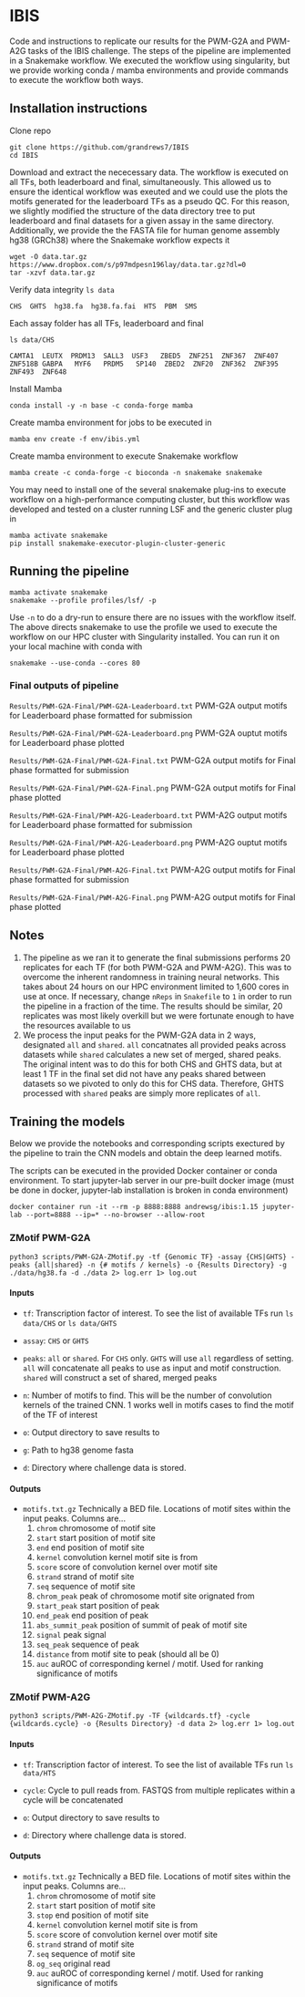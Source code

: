 # IBIS
Code and instructions to replicate our results for the PWM-G2A and PWM-A2G tasks of the IBIS challenge. The steps of the pipeline are implemented in a Snakemake workflow. We executed the workflow using singularity, but we provide working conda / mamba environments and provide commands to execute the workflow both ways.

## Installation instructions
Clone repo
```
git clone https://github.com/grandrews7/IBIS
cd IBIS
```
Download and extract the nececessary data. The workflow is executed on all TFs, both leaderboard and final, simultaneously. This allowed us to ensure the identical workflow was exeuted and we could use the plots the motifs generated for the leaderboard TFs as a pseudo QC. For this reason, we slightly modified the structure of the data directory tree to put leaderboard and final datasets for a given assay in the same directory. Additionally, we provide the the FASTA file for human genome assembly hg38 (GRCh38) where the Snakemake workflow expects it
```
wget -O data.tar.gz  https://www.dropbox.com/s/p97mdpesn196lay/data.tar.gz?dl=0
tar -xzvf data.tar.gz
```
Verify data integrity
`ls data`

`CHS  GHTS  hg38.fa  hg38.fa.fai  HTS  PBM  SMS`

Each assay folder has all TFs, leaderboard and final

`ls data/CHS`

`CAMTA1  LEUTX  PRDM13  SALL3  USF3   ZBED5  ZNF251  ZNF367  ZNF407  ZNF518B
GABPA   MYF6   PRDM5   SP140  ZBED2  ZNF20  ZNF362  ZNF395  ZNF493  ZNF648`

Install Mamba
```
conda install -y -n base -c conda-forge mamba
```
Create mamba environment for jobs to be executed in
```
mamba env create -f env/ibis.yml
```
Create mamba environment to execute Snakemake workflow
```
mamba create -c conda-forge -c bioconda -n snakemake snakemake
```
You may need to install one of the several snakemake plug-ins to execute workflow on a high-performance computing cluster, but this workflow was developed and tested on a cluster running LSF and the generic cluster plug in
```
mamba activate snakemake
pip install snakemake-executor-plugin-cluster-generic
```

## Running the pipeline
```
mamba activate snakemake
snakemake --profile profiles/lsf/ -p
```
Use `-n` to do a dry-run to ensure there are no issues with the workflow itself. The above directs snakemake to use the profile we used to execute the workflow on our HPC cluster with Singularity installed. You can run it on your local machine with conda with
```
snakemake --use-conda --cores 80
```
### Final outputs of pipeline
`Results/PWM-G2A-Final/PWM-G2A-Leaderboard.txt` PWM-G2A output motifs for Leaderboard phase formatted for submission

`Results/PWM-G2A-Final/PWM-G2A-Leaderboard.png` PWM-G2A ouptut motifs for Leaderboard phase plotted

`Results/PWM-G2A-Final/PWM-G2A-Final.txt` PWM-G2A output motifs for Final phase formatted for submission

`Results/PWM-G2A-Final/PWM-G2A-Final.png` PWM-G2A output motifs for Final phase plotted

`Results/PWM-G2A-Final/PWM-A2G-Leaderboard.txt` PWM-A2G output motifs for Leaderboard phase formatted for submission

`Results/PWM-G2A-Final/PWM-A2G-Leaderboard.png` PWM-A2G ouptut motifs for Leaderboard phase plotted

`Results/PWM-G2A-Final/PWM-A2G-Final.txt` PWM-A2G output motifs for Final phase formatted for submission

`Results/PWM-G2A-Final/PWM-A2G-Final.png` PWM-A2G output motifs for Final phase plotted



## Notes
1. The pipeline as we ran it to generate the final submissions performs 20 replicates for each TF (for both PWM-G2A and PWM-A2G). This was to overcome the inherent randomness in training neural networks. This takes about 24 hours on our HPC environment limited to 1,600 cores in use at once. If necessary, change `nReps` in `Snakefile` to `1` in order to run the pipeline in a fraction of the time. The results should be similar, 20 replicates was most likely overkill but we were fortunate enough to have the resources available to us 
2. We process the input peaks for the PWM-G2A data in 2 ways, designated `all` and `shared`. `all` concatnates all provided peaks across datasets while `shared` calculates a new set of merged, shared peaks. The original intent was to do this for both CHS and GHTS data, but at least 1 TF in the final set did not have any peaks shared between datasets so we pivoted to only do this for CHS data. Therefore, GHTS processed with `shared` peaks are simply more replicates of `all`.


## Training the models
Below we provide the notebooks and corresponding scripts exectured by the pipeline to train the CNN models and obtain the deep learned motifs. 

The scripts can be executed in the provided Docker container or conda environment. To start jupyter-lab server in our pre-built docker image (must be done in docker, jupyter-lab installation is broken in conda environment)
```
docker container run -it --rm -p 8888:8888 andrewsg/ibis:1.15 jupyter-lab --port=8888 --ip=* --no-browser --allow-root
```
### ZMotif PWM-G2A
```
python3 scripts/PWM-G2A-ZMotif.py -tf {Genomic TF} -assay {CHS|GHTS} -peaks {all|shared} -n {# motifs / kernels} -o {Results Directory} -g ./data/hg38.fa -d ./data 2> log.err 1> log.out
```

#### Inputs
- `tf`: Transcription factor of interest. To see the list of available TFs run `ls data/CHS` or `ls data/GHTS`

- `assay`: `CHS` or `GHTS`

- `peaks`: `all` or `shared`. For `CHS` only. `GHTS` will use `all` regardless of setting. `all` will concatenate all peaks to use as input and motif construction. `shared` will construct a set of shared, merged peaks

-  `n`: Number of motifs to find. This will be the number of convolution kernels of the trained CNN. 1 works well in motifs cases to find the motif of the TF of interest

-  `o`: Output directory to save results to

-  `g`: Path to hg38 genome fasta

-  `d`: Directory where challenge data is stored.

#### Outputs
- `motifs.txt.gz` Technically a BED file. Locations of motif sites within the input peaks. Columns are...
  1. `chrom` chromosome of motif site
  2. `start` start position of motif site
  3. `end` end position of motif site
  4. `kernel` convolution kernel motif site is from
  5. `score` score of convolution kernel over motif site
  6. `strand` strand of motif site
  7. `seq` sequence of motif site
  8. `chrom_peak` peak of chromosome motif site orignated from
  9. `start_peak` start position of peak
  10. `end_peak` end position of peak
  11. `abs_summit_peak` position of summit of peak of motif site
  12. `signal` peak signal
  13. `seq_peak` sequence of peak
  14. `distance` from motif site to peak (should all be 0)
  15. `auc` auROC of corresponding kernel / motif. Used for ranking significance of motifs

### ZMotif PWM-A2G
```
python3 scripts/PWM-A2G-ZMotif.py -TF {wildcards.tf} -cycle {wildcards.cycle} -o {Results Directory} -d data 2> log.err 1> log.out
```

#### Inputs
- `tf`: Transcription factor of interest. To see the list of available TFs run `ls data/HTS`

- `cycle`: Cycle to pull reads from. FASTQS from multiple replicates within a cycle will be concatenated

-  `o`: Output directory to save results to

-  `d`: Directory where challenge data is stored.

#### Outputs
- `motifs.txt.gz` Technically a BED file. Locations of motif sites within the input peaks. Columns are...
  1. `chrom` chromosome of motif site
  2. `start` start position of motif site
  3. `stop` end position of motif site
  4. `kernel` convolution kernel motif site is from
  5. `score` score of convolution kernel over motif site
  6. `strand` strand of motif site
  7. `seq` sequence of motif site
  8. `og_seq` original read
  9. `auc` auROC of corresponding kernel / motif. Used for ranking significance of motifs